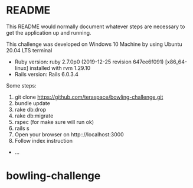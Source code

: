 # README

This README would normally document whatever steps are necessary to get the
application up and running.

This challenge was developed on Windows 10 Machine by using Ubuntu 20.04 LTS terminal


* Ruby version: ruby 2.7.0p0 (2019-12-25 revision 647ee6f091) [x86_64-linux] installed with rvm 1.29.10
* Rails version: Rails 6.0.3.4

Some steps:

1. git clone https://github.com/teraspace/bowling-challenge.git
2. bundle update
3. rake db:drop
4. rake db:migrate
6. rspec (for make sure will run ok)
7. rails s
8. Open your browser on http:://localhost:3000
9. Follow index instruction



* ...
# bowling-challenge
